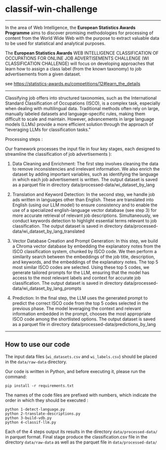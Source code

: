 # classif-win-challenge
---
In the area of Web Intelligence, the **European Statistics Awards Programme** aims to discover promising methodologies for processing of content from the World Wide Web with the purpose to extract valuable data to be used for statistical and analytical purposes.

The **European Statistics Awards**  WEB INTELLIGENCE CLASSIFICATION OF OCCUPATIONS FOR ONLINE JOB ADVERTISEMENTS CHALLENGE (WI CLASSIFICATION CHALLENGE) will focus on developing approaches that learn how to assign a class label (from the known taxonomy) to job advertisements from a given dataset.

see https://statistics-awards.eu/competitions/12#learn_the_details

---

Classifying job offers into structured taxonomies, such as the International Standard Classification of Occupations (ISCO), is a complex task, especially when dealing with multilingual data. Traditional methods often rely on large, manually labeled datasets and language-specific rules, making them difficult to scale and maintain. However, advancements in large language models (LLMs) provide a more efficient solution through the approach of "leveraging LLMs for classification tasks."

Processing steps :

Our framework processes the input file in four key stages, each designed to streamline the classification of job advertisements ):

1. Data Cleaning and Enrichment: The first step involves cleaning the data to remove inconsistencies and irrelevant information. We also enrich the dataset by adding important variables, such as identifying the language in which each job advertisement is written.
The output dataset is saved as a parquet file in directory data/processed-data/wi_dataset_by_lang

2. Translation and Keyword Detection: In the second step, we handle job ads written in languages other than English. These are translated into English (using our LLM model) to ensure consistency and to enable the use of a specialized english-language vector database (see step 3) for more accurate retrieval of relevant job descriptions. Simultaneously, we conduct keywords detection to highlight essential terms relevant to job classification.
The output dataset is saved in directory data/processed-data/wi_dataset_by_lang_translated

3. Vector Database Creation and Prompt Generation: In this step, we build a Chroma vector database by embedding the explanatory notes from the ISCO classification system, chunked by ISCO code. We then perform a similarity search between the embeddings of the job title, description, and keywords, and the embeddings of the explanatory notes. The top 5 most similar ISCO codes are selected. Using these top 5 codes, we generate tailored prompts for the LLM, ensuring that the model has access to the most relevant labels and context for accurate job classification.
The output dataset is saved in directory data/processed-data/wi_dataset_by_lang_prompts

4. Prediction: In the final step, the LLM uses the generated prompt to predict the correct ISCO code from the top 5 codes selected in the previous phase. The model leveraging the context and relevant information embedded in the prompt, chooses the most appropriate ISCO code among the shortlisted options.
The output dataset is saved as a parquet file in directory data/processed-data/predictions_by_lang

---
## How to use our code

The input data files (`wi_datasets.csv` and `wi_labels.csv`) should be placed in the `data/raw-data` directory. 

Our code is written in Python, and before executing it, please run the command:  
```
pip install -r requirements.txt
```
The names of the code files are prefixed with numbers, which indicate the order in which they should be executed :
```
python 1-detect-language.py
python 2-translate-descriptions.py
python 3-build-vdb.py
python 4-classif-llm.py
```

Each of the 4 steps output its results in the directory `data/processed-data/` in parquet format.
Final stage produce the classification.csv file in the directory `data/raw-data` as well as the parquet file in `data/processed-data/`

